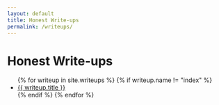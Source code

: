 ```yaml
---
layout: default
title: Honest Write-ups
permalink: /writeups/
---
```


# Honest Write-ups

<ul>
  {% for writeup in site.writeups %}
    {% if writeup.name != "index" %}
      <li><a href="{{ writeup.url }}">{{ writeup.title }}</a></li>
    {% endif %}
  {% endfor %}
</ul>

